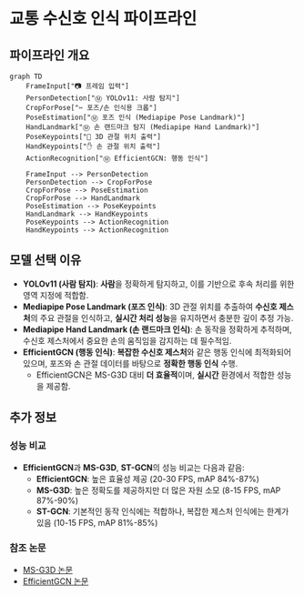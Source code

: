 
# 교통 수신호 인식 파이프라인

## 파이프라인 개요

```mermaid
graph TD
    FrameInput["📷 프레임 입력"]
    PersonDetection["Ⓜ️ YOLOv11: 사람 탐지"]
    CropForPose["✂️ 포즈/손 인식용 크롭"]
    PoseEstimation["Ⓜ️ 포즈 인식 (Mediapipe Pose Landmark)"]
    HandLandmark["Ⓜ️ 손 랜드마크 탐지 (Mediapipe Hand Landmark)"]
    PoseKeypoints["🦴 3D 관절 위치 출력"]
    HandKeypoints["✋ 손 관절 위치 출력"]
    ActionRecognition["Ⓜ️ EfficientGCN: 행동 인식"]

    FrameInput --> PersonDetection
    PersonDetection --> CropForPose
    CropForPose --> PoseEstimation
    CropForPose --> HandLandmark
    PoseEstimation --> PoseKeypoints
    HandLandmark --> HandKeypoints
    PoseKeypoints --> ActionRecognition
    HandKeypoints --> ActionRecognition
```

## 모델 선택 이유

- **YOLOv11 (사람 탐지)**: **사람**을 정확하게 탐지하고, 이를 기반으로 후속 처리를 위한 영역 지정에 적합함.
- **Mediapipe Pose Landmark (포즈 인식)**: 3D 관절 위치를 추출하여 **수신호 제스처**의 주요 관절을 인식하고, **실시간 처리 성능**을 유지하면서 충분한 깊이 추정 가능.
- **Mediapipe Hand Landmark (손 랜드마크 인식)**: 손 동작을 정확하게 추적하며, 수신호 제스처에서 중요한 손의 움직임을 감지하는 데 필수적임.
- **EfficientGCN (행동 인식)**: **복잡한 수신호 제스처**와 같은 행동 인식에 최적화되어 있으며, 포즈와 손 관절 데이터를 바탕으로 **정확한 행동 인식** 수행.
  - EfficientGCN은 MS-G3D 대비 **더 효율적**이며, **실시간** 환경에서 적합한 성능을 제공함.

## 추가 정보

### 성능 비교
- **EfficientGCN**과 **MS-G3D**, **ST-GCN**의 성능 비교는 다음과 같음:
    - **EfficientGCN**: 높은 효율성 제공 (20-30 FPS, mAP 84%-87%)
    - **MS-G3D**: 높은 정확도를 제공하지만 더 많은 자원 소모 (8-15 FPS, mAP 87%-90%)
    - **ST-GCN**: 기본적인 동작 인식에는 적합하나, 복잡한 제스처 인식에는 한계가 있음 (10-15 FPS, mAP 81%-85%)

### 참조 논문
- [MS-G3D 논문](https://ar5iv.labs.arxiv.org/html/2106.15125)
- [EfficientGCN 논문](https://deepai.org/publication/constructing-stronger-and-faster-baselines-for-skeleton-based-action-recognition)
